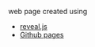 web page created using
* [reveal.js](https://revealjs.com/)
* [Github pages](https://help.github.com/articles/what-is-github-pages/)
